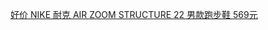 <a href="https://www.smzdm.com/p/13806282/"
target="_blank" onclick="dataLayer.push({'event':'品类页_好价_标题','位置':'1','文章标题':'NIKE 耐克 AIR ZOOM STRUCTURE 22 男款跑步鞋','分类名':'跑鞋'})" _hover-ignore="1">
<span class="z-red-mark">好价</span>
NIKE 耐克 AIR ZOOM STRUCTURE 22 男款跑步鞋        		<span class="z-highlight">569元</span>
</a>
